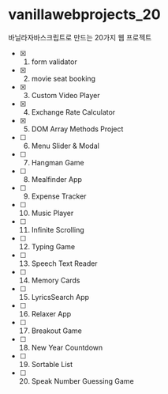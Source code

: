 # vanillawebprojects_20

바닐라자바스크립트로 만드는 20가지 웹 프로젝트

- [x] 1. form validator
- [x] 2. movie seat booking
- [x] 3. Custom Video Player
- [x] 4. Exchange Rate Calculator
- [x] 5. DOM Array Methods Project
- [ ] 6. Menu Slider & Modal
- [ ] 7. Hangman Game
- [ ] 8. Mealfinder App
- [ ] 9. Expense Tracker
- [ ] 10. Music Player
- [ ] 11. Infinite Scrolling
- [ ] 12. Typing Game
- [ ] 13. Speech Text Reader
- [ ] 14. Memory Cards
- [ ] 15. LyricsSearch App
- [ ] 16. Relaxer App
- [ ] 17. Breakout Game
- [ ] 18. New Year Countdown
- [ ] 19. Sortable List
- [ ] 20. Speak Number Guessing Game
